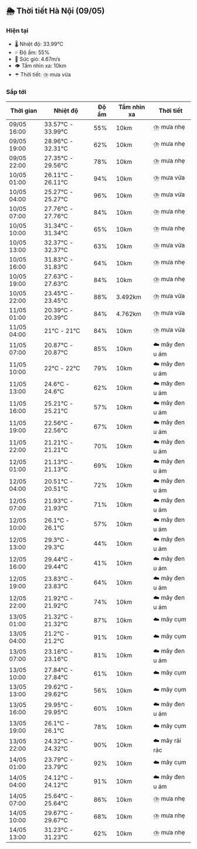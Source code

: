 ## 🌦️ Thời tiết Hà Nội (09/05)

### Hiện tại

- 🌡️ Nhiệt độ: 33.99℃
- 💦 Độ ẩm: 55%
- 💨 Sức gió: 4.67m/s
- 👁️ Tầm nhìn xa: 10km
- ☂️ Thời tiết: ⛈️ mưa vừa

### Sắp tới

| Thời gian | Nhiệt độ | Độ ẩm | Tầm nhìn xa | Thời tiết |
| --- | --- | --- | --- | --- |
| 09/05 16:00 | 33.57℃ - 33.99℃ | 55% | 10km | ⛈️ mưa nhẹ |
| 09/05 19:00 | 28.96℃ - 32.31℃ | 62% | 10km | ⛈️ mưa nhẹ |
| 09/05 22:00 | 27.35℃ - 29.56℃ | 78% | 10km | ⛈️ mưa nhẹ |
| 10/05 01:00 | 26.11℃ - 26.11℃ | 94% | 10km | ⛈️ mưa vừa |
| 10/05 04:00 | 25.27℃ - 25.27℃ | 96% | 10km | ⛈️ mưa vừa |
| 10/05 07:00 | 27.76℃ - 27.76℃ | 84% | 10km | ⛈️ mưa nhẹ |
| 10/05 10:00 | 31.34℃ - 31.34℃ | 65% | 10km | ⛈️ mưa nhẹ |
| 10/05 13:00 | 32.37℃ - 32.37℃ | 63% | 10km | ⛈️ mưa vừa |
| 10/05 16:00 | 31.83℃ - 31.83℃ | 64% | 10km | ⛈️ mưa nhẹ |
| 10/05 19:00 | 27.63℃ - 27.63℃ | 84% | 10km | ⛈️ mưa nhẹ |
| 10/05 22:00 | 23.45℃ - 23.45℃ | 88% | 3.492km | ⛈️ mưa vừa |
| 11/05 01:00 | 20.39℃ - 20.39℃ | 84% | 4.762km | ⛈️ mưa vừa |
| 11/05 04:00 | 21℃ - 21℃ | 84% | 10km | ⛈️ mưa vừa |
| 11/05 07:00 | 20.87℃ - 20.87℃ | 85% | 10km | ☁️ mây đen u ám |
| 11/05 10:00 | 22℃ - 22℃ | 79% | 10km | ☁️ mây đen u ám |
| 11/05 13:00 | 24.6℃ - 24.6℃ | 62% | 10km | ☁️ mây đen u ám |
| 11/05 16:00 | 25.21℃ - 25.21℃ | 57% | 10km | ☁️ mây đen u ám |
| 11/05 19:00 | 22.56℃ - 22.56℃ | 67% | 10km | ☁️ mây đen u ám |
| 11/05 22:00 | 21.21℃ - 21.21℃ | 70% | 10km | ☁️ mây đen u ám |
| 12/05 01:00 | 21.13℃ - 21.13℃ | 69% | 10km | ☁️ mây đen u ám |
| 12/05 04:00 | 20.51℃ - 20.51℃ | 72% | 10km | ☁️ mây đen u ám |
| 12/05 07:00 | 21.93℃ - 21.93℃ | 71% | 10km | ☁️ mây đen u ám |
| 12/05 10:00 | 26.1℃ - 26.1℃ | 57% | 10km | ☁️ mây đen u ám |
| 12/05 13:00 | 29.3℃ - 29.3℃ | 44% | 10km | ☁️ mây đen u ám |
| 12/05 16:00 | 29.44℃ - 29.44℃ | 41% | 10km | ☁️ mây đen u ám |
| 12/05 19:00 | 23.83℃ - 23.83℃ | 64% | 10km | ☁️ mây đen u ám |
| 12/05 22:00 | 21.92℃ - 21.92℃ | 74% | 10km | ☁️ mây đen u ám |
| 13/05 01:00 | 21.32℃ - 21.32℃ | 87% | 10km | ☁️ mây cụm |
| 13/05 04:00 | 21.2℃ - 21.2℃ | 91% | 10km | ☁️ mây cụm |
| 13/05 07:00 | 23.16℃ - 23.16℃ | 81% | 10km | ☁️ mây đen u ám |
| 13/05 10:00 | 27.84℃ - 27.84℃ | 61% | 10km | ☁️ mây cụm |
| 13/05 13:00 | 29.62℃ - 29.62℃ | 56% | 10km | ☁️ mây cụm |
| 13/05 16:00 | 29.95℃ - 29.95℃ | 60% | 10km | ☁️ mây đen u ám |
| 13/05 19:00 | 26.1℃ - 26.1℃ | 78% | 10km | ☁️ mây cụm |
| 13/05 22:00 | 24.32℃ - 24.32℃ | 90% | 10km | ☁️ mây rải rác |
| 14/05 01:00 | 23.79℃ - 23.79℃ | 92% | 10km | ☁️ mây cụm |
| 14/05 04:00 | 24.12℃ - 24.12℃ | 91% | 10km | ☁️ mây đen u ám |
| 14/05 07:00 | 25.64℃ - 25.64℃ | 86% | 10km | ⛈️ mưa nhẹ |
| 14/05 10:00 | 29.67℃ - 29.67℃ | 68% | 10km | ⛈️ mưa nhẹ |
| 14/05 13:00 | 31.23℃ - 31.23℃ | 62% | 10km | ⛈️ mưa nhẹ |
